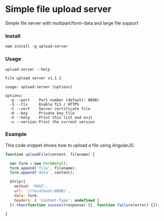# Simple file upload server

Simple file server with multipart/form-data and large file support

### Install 

```
npm install -g upload-server
```

### Usage

```
upload-server --help

File upload server v1.1.3

usage: upload-server [options]

options:
  -p --port    Port number (default: 8090)
  -S --tls     Enable TLS / HTTPS
  -C --cert    Server certificate file
  -K --key     Private key file
  -h --help    Print this list and exit
  -v --version Print the current version
```

### Example

This code snippet shows how to upload a file using AngularJS:

```javascript
function uploadFile(content, filename) {

  var form = new FormData();
  form.append('file', filename);
  form.append('data', content);

  $http({
    method: 'POST',
    url: '//localhost:8090/',
    data: form,
    headers: { 'Content-Type': undefined }
  }).then(function success(response) {}, function failure(error) {});

}
```
